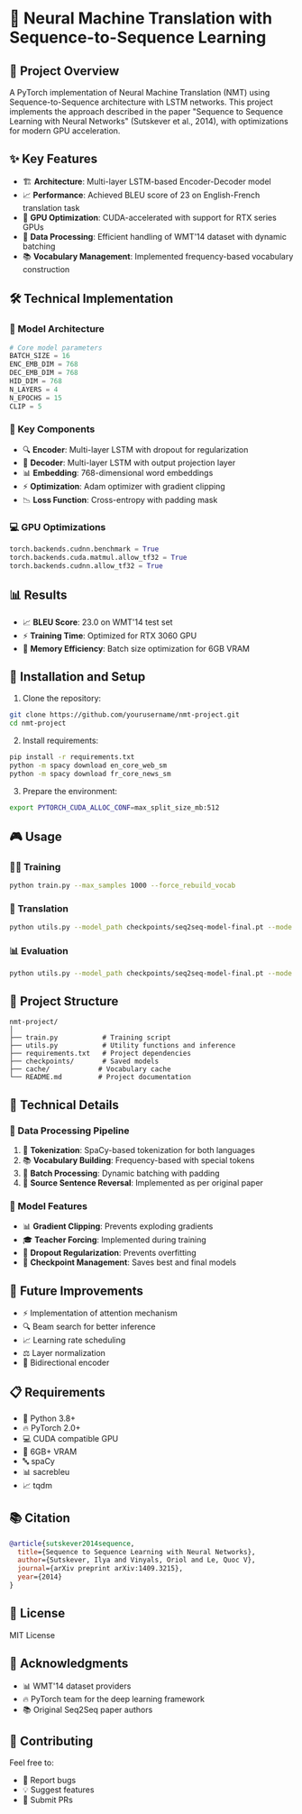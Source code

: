 # 🤖 Neural Machine Translation with Sequence-to-Sequence Learning

## 🎯 Project Overview
A PyTorch implementation of Neural Machine Translation (NMT) using Sequence-to-Sequence architecture with LSTM networks. This project implements the approach described in the paper "Sequence to Sequence Learning with Neural Networks" (Sutskever et al., 2014), with optimizations for modern GPU acceleration.

## ✨ Key Features
- 🏗️ **Architecture**: Multi-layer LSTM-based Encoder-Decoder model
- 📈 **Performance**: Achieved BLEU score of 23 on English-French translation task
- 🚀 **GPU Optimization**: CUDA-accelerated with support for RTX series GPUs
- 🔄 **Data Processing**: Efficient handling of WMT'14 dataset with dynamic batching
- 📚 **Vocabulary Management**: Implemented frequency-based vocabulary construction

## 🛠️ Technical Implementation
### 🧬 Model Architecture
```python
# Core model parameters
BATCH_SIZE = 16
ENC_EMB_DIM = 768
DEC_EMB_DIM = 768
HID_DIM = 768
N_LAYERS = 4
N_EPOCHS = 15
CLIP = 5
```

### 🔋 Key Components
- 🔍 **Encoder**: Multi-layer LSTM with dropout for regularization
- 🎯 **Decoder**: Multi-layer LSTM with output projection layer
- 📊 **Embedding**: 768-dimensional word embeddings
- ⚡ **Optimization**: Adam optimizer with gradient clipping
- 📉 **Loss Function**: Cross-entropy with padding mask

### 💻 GPU Optimizations
```python
torch.backends.cudnn.benchmark = True
torch.backends.cuda.matmul.allow_tf32 = True
torch.backends.cudnn.allow_tf32 = True
```

## 📊 Results
- 📈 **BLEU Score**: 23.0 on WMT'14 test set
- ⚡ **Training Time**: Optimized for RTX 3060 GPU
- 💾 **Memory Efficiency**: Batch size optimization for 6GB VRAM

## 🚀 Installation and Setup
1. Clone the repository:
```bash
git clone https://github.com/yourusername/nmt-project.git
cd nmt-project
```

2. Install requirements:
```bash
pip install -r requirements.txt
python -m spacy download en_core_web_sm
python -m spacy download fr_core_news_sm
```

3. Prepare the environment:
```bash
export PYTORCH_CUDA_ALLOC_CONF=max_split_size_mb:512
```

## 🎮 Usage
### 🏃‍♂️ Training
```bash
python train.py --max_samples 1000 --force_rebuild_vocab
```

### 🔄 Translation
```bash
python utils.py --model_path checkpoints/seq2seq-model-final.pt --mode translate --text "Hello, how are you?"
```

### 📊 Evaluation
```bash
python utils.py --model_path checkpoints/seq2seq-model-final.pt --mode evaluate --num_samples 100
```

## 📁 Project Structure
```
nmt-project/
│
├── train.py           # Training script
├── utils.py           # Utility functions and inference
├── requirements.txt   # Project dependencies
├── checkpoints/       # Saved models
├── cache/            # Vocabulary cache
└── README.md         # Project documentation
```

## 🔬 Technical Details
### 🔄 Data Processing Pipeline
1. 📝 **Tokenization**: SpaCy-based tokenization for both languages
2. 📚 **Vocabulary Building**: Frequency-based with special tokens
3. 🔄 **Batch Processing**: Dynamic batching with padding
4. 🔀 **Source Sentence Reversal**: Implemented as per original paper

### 🎯 Model Features
- 📊 **Gradient Clipping**: Prevents exploding gradients
- 🎓 **Teacher Forcing**: Implemented during training
- 🎲 **Dropout Regularization**: Prevents overfitting
- 💾 **Checkpoint Management**: Saves best and final models

## 🔮 Future Improvements
- ⚡ Implementation of attention mechanism
- 🔍 Beam search for better inference
- 📈 Learning rate scheduling
- ⚖️ Layer normalization
- 🔄 Bidirectional encoder

## 📋 Requirements
- 🐍 Python 3.8+
- 🔥 PyTorch 2.0+
- 💻 CUDA compatible GPU
- 💾 6GB+ VRAM
- 🔤 spaCy
- 📊 sacrebleu
- 📈 tqdm

## 📚 Citation
```bibtex
@article{sutskever2014sequence,
  title={Sequence to Sequence Learning with Neural Networks},
  author={Sutskever, Ilya and Vinyals, Oriol and Le, Quoc V},
  journal={arXiv preprint arXiv:1409.3215},
  year={2014}
}
```

## 📄 License
MIT License

## 🙏 Acknowledgments
- 📊 WMT'14 dataset providers
- 🔥 PyTorch team for the deep learning framework
- 📚 Original Seq2Seq paper authors


## 🤝 Contributing
Feel free to:
- 🐛 Report bugs
- 💡 Suggest features
- 🔀 Submit PRs

